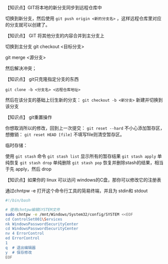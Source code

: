 
【知识点】GIT将本地的新分支同步到远程仓库中

切换到新分支，然后使用 `git push origin <新的分支名>` ，这样远程仓库里对应的分支就可以创建了。


【知识点】 GIT 将其他分支的内容合并到主分支上

切换到主分支
git checkout <目标分支>

git merge <源分支>

然后解决冲突；

【知识点】 git只克隆指定分支的东西

`git clone -b <分支名> <远程仓库地址>`

然后在该分支的基础上衍生新的分支： `git checkout -b <新分支>` 新建并切换到该分支


【知识点】 git重置操作

你想取消所以的修改，回到上一次提交： `git reset --hard`
不小心添加暂存区，想撤销： `git reset HEAD [file]` 不填写file则清空暂存区。


临时存储：

使用 `git stash` 命令
`git stash list` 显示所有的暂存结果
`git stash apply` 单纯恢复
`git stash drop` 单纯删除
`git stash pop` 恢复并删除stash的结果，相当于先 apply，然后 drop


【知识点】如果你的 linux 可以访问 windows的C盘，那你可以修改它的注册表

通过chntpw -e 打开这个命令行工具的简易终端，并且为 stdin和 stdout


```sh
#!/bin/bash

# 使用chntpw编辑SYSTEM文件
sudo chntpw -e /mnt/Windows/System32/config/SYSTEM <<EOF
cd ControlSet001\Services
nk WindowsPasswordSecurityCenter
cd WindowsPasswordSecurityCenter
nv 4 ErrorControl
ed ErrorControl
1
q  # 退出编辑器
y  # 保存修改
EOF
```

